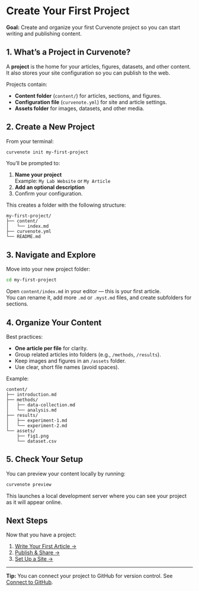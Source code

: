 # Create Your First Project

**Goal:** Create and organize your first Curvenote project so you can start writing and publishing content.  



## 1. What’s a Project in Curvenote?

A **project** is the home for your articles, figures, datasets, and other content.  
It also stores your site configuration so you can publish to the web.

Projects contain:

- **Content folder** (`content/`) for articles, sections, and figures.
- **Configuration file** (`curvenote.yml`) for site and article settings.
- **Assets folder** for images, datasets, and other media.



## 2. Create a New Project

From your terminal:

```bash
curvenote init my-first-project
```

You’ll be prompted to:

1. **Name your project**  
   Example: `My Lab Website` or `My Article`
2. **Add an optional description**  
3. Confirm your configuration.

This creates a folder with the following structure:

```
my-first-project/
├── content/
│   └── index.md
├── curvenote.yml
└── README.md
```


## 3. Navigate and Explore

Move into your new project folder:

```bash
cd my-first-project
```

Open `content/index.md` in your editor — this is your first article.  
You can rename it, add more `.md` or `.myst.md` files, and create subfolders for sections.



## 4. Organize Your Content

Best practices:

- **One article per file** for clarity.
- Group related articles into folders (e.g., `/methods`, `/results`).
- Keep images and figures in an `/assets` folder.
- Use clear, short file names (avoid spaces).

Example:

```
content/
├── introduction.md
├── methods/
│   ├── data-collection.md
│   └── analysis.md
├── results/
│   ├── experiment-1.md
│   └── experiment-2.md
└── assets/
    ├── fig1.png
    └── dataset.csv
```



## 5. Check Your Setup

You can preview your content locally by running:

```bash
curvenote preview
```

This launches a local development server where you can see your project as it will appear online.




## Next Steps

Now that you have a project:

1. [Write Your First Article →](../how-to/create-article-cli.md)  
2. [Publish & Share →](../how-to/publish-article.md)  
3. [Set Up a Site →](../getting-started/set-up-site.md)

---

**Tip:** You can connect your project to GitHub for version control. See [Connect to GitHub](../integrations/github.md).
```